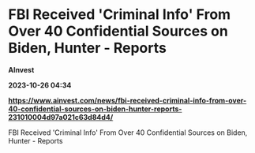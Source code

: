 # FBI Received 'Criminal Info' From Over 40 Confidential Sources on Biden, Hunter - Reports
**AInvest**

**2023-10-26 04:34**

**https://www.ainvest.com/news/fbi-received-criminal-info-from-over-40-confidential-sources-on-biden-hunter-reports-231010004d97a021c63d84d4/**

FBI Received 'Criminal Info' From Over 40 Confidential Sources on Biden, Hunter - Reports